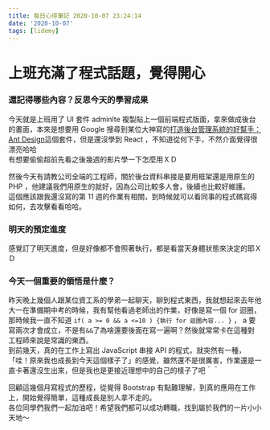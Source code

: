 ```yaml
---
title: 每日心得筆記 2020-10-07 23:24:14
date: '2020-10-07'
tags: [lidemy]
---
```


# 上班充滿了程式話題，覺得開心

### 還記得哪些內容？反思今天的學習成果

今天就是上班用了 UI 套件 adminlte 複製貼上一個前端程式版面，拿來做成後台的畫面，本來是想要用 Google 搜尋到某位大神寫的[打造後台管理系統的好幫手：Ant Design](https://blog.techbridge.cc/2018/04/28/antd-and-admin-website/)這個套件，但是還沒學到 React ，不知道從何下手，不然介面覺得很漂亮哈哈  
有想要偷偷超前先看之後幾週的影片學一下怎麼用ＸＤ

然後今天有請教公司全端的工程師，關於後台資料串接是要用框架還是用原生的 PHP ，他建議我們用原生的就好，因為公司比較多人會，後續也比較好維護。  
這個應該跟我還沒寫的第 11 週的作業有相關，到時候就可以看同事的程式碼寫得如何，去攻擊看看哈哈。

### 明天的預定進度

感覺訂了明天進度，但是好像都不會照著執行，都是看當天身體狀態來決定的耶ＸＤ

### 今天一個重要的領悟是什麼？

昨天晚上幾個人跟某位資工系的學弟一起聊天，聊到程式東西，我就想起來去年他大一在準備期中考的時候，我有幫他看過老師出的作業，好像是寫一個 for 迴圈，那時候我一直不知道 `if( a >= 0 && a <=10 ) {執行 for 迴圈內容... }` ， a 要寫兩次才會成立，不是有`&&`了為啥還要後面在寫一遍啊？然後就常常卡在這種對工程師來說是常識的東西。  
到前幾天，真的在工作上寫出 JavaScript 串接 API 的程式，就突然有一種，「哇！原來我也成長到今天這個樣子了」的感覺，雖然還不是很厲害，作業還是一直卡著還沒生出來，但是我也是更接近理想中的自己的樣子了吧＾＾

回顧這幾個月寫程式的歷程，從覺得 Bootstrap 有點難理解，到真的應用在工作上，開始覺得簡單，這種成長是別人拿不走的。  
各位同學們我們一起加油吧！希望我們都可以成功轉職，找到屬於我們的一片小小天地～
